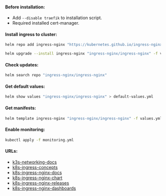 #### Before installation:
- Add `--disable traefik` to installation script.
- Required installed cert-manager.

#### Install ingress to cluster:
```bash
helm repo add ingress-nginx "https://kubernetes.github.io/ingress-nginx" && helm repo update
```
```bash
helm upgrade --install ingress-nginx "ingress-nginx/ingress-nginx" -f values.yml -n ingress-nginx --version "4.8.3" --create-namespace
```

#### Check updates:
```bash
helm search repo "ingress-nginx/ingress-nginx"
```

#### Get default values:
```bash
helm show values "ingress-nginx/ingress-nginx" > default-values.yml
```

#### Get manifests:
```bash
helm template ingress-nginx "ingress-nginx/ingress-nginx" -f values.yml -n ingress-nginx --version "4.8.3" > manifests.yml
```

#### Enable monitoring:
```bash
kubectl apply -f monitoring.yml
```

#### URLs:
- [k3s-networking-docs](https://docs.k3s.io/networking)
- [k8s-ingress-concepts](https://kubernetes.io/docs/concepts/services-networking/ingress/)
- [k8s-ingress-nginx-docs](https://kubernetes.github.io/ingress-nginx/)
- [k8s-ingress-nginx-chart](https://github.com/kubernetes/ingress-nginx/tree/main/charts/ingress-nginx)
- [k8s-ingress-nginx-releases](https://github.com/kubernetes/ingress-nginx/releases)
- [k8s-ingress-nginx-dashboards](https://github.com/kubernetes/ingress-nginx/tree/main/deploy/grafana/dashboards)
